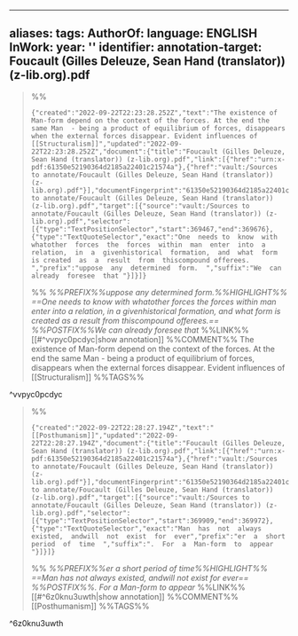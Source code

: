 
---
aliases: 
tags: 
AuthorOf: 
language: ENGLISH
InWork: 
year: ''
identifier: 
annotation-target: Foucault (Gilles Deleuze, Sean Hand (translator)) (z-lib.org).pdf
---


>%%
>```annotation-json
>{"created":"2022-09-22T22:23:28.252Z","text":"The existence of Man-form depend on the context of the forces. At the end the same Man  - being a product of equilibrium of forces, disappears when the external forces disappear. Evident influences of [[Structuralism]]","updated":"2022-09-22T22:23:28.252Z","document":{"title":"Foucault (Gilles Deleuze, Sean Hand (translator)) (z-lib.org).pdf","link":[{"href":"urn:x-pdf:61350e52190364d2185a22401c21574a"},{"href":"vault:/Sources to annotate/Foucault (Gilles Deleuze, Sean Hand (translator)) (z-lib.org).pdf"}],"documentFingerprint":"61350e52190364d2185a22401c21574a"},"uri":"vault:/Sources to annotate/Foucault (Gilles Deleuze, Sean Hand (translator)) (z-lib.org).pdf","target":[{"source":"vault:/Sources to annotate/Foucault (Gilles Deleuze, Sean Hand (translator)) (z-lib.org).pdf","selector":[{"type":"TextPositionSelector","start":369467,"end":369676},{"type":"TextQuoteSelector","exact":"One  needs to  know  with  whatother  forces  the  forces  within  man  enter  into  a  relation,  in  a  givenhistorical  formation,  and  what  form  is created  as  a  result  from  thiscompound offerees.  ","prefix":"uppose  any  determined  form.  ","suffix":"We  can  already  foresee  that "}]}]}
>```
>%%
>*%%PREFIX%%uppose  any  determined  form.%%HIGHLIGHT%% ==One  needs to  know  with  whatother  forces  the  forces  within  man  enter  into  a  relation,  in  a  givenhistorical  formation,  and  what  form  is created  as  a  result  from  thiscompound offerees.== %%POSTFIX%%We  can  already  foresee  that*
>%%LINK%%[[#^vvpyc0pcdyc|show annotation]]
>%%COMMENT%%
>The existence of Man-form depend on the context of the forces. At the end the same Man  - being a product of equilibrium of forces, disappears when the external forces disappear. Evident influences of [[Structuralism]]
>%%TAGS%%
>
^vvpyc0pcdyc


>%%
>```annotation-json
>{"created":"2022-09-22T22:28:27.194Z","text":"[[Posthumanism]]","updated":"2022-09-22T22:28:27.194Z","document":{"title":"Foucault (Gilles Deleuze, Sean Hand (translator)) (z-lib.org).pdf","link":[{"href":"urn:x-pdf:61350e52190364d2185a22401c21574a"},{"href":"vault:/Sources to annotate/Foucault (Gilles Deleuze, Sean Hand (translator)) (z-lib.org).pdf"}],"documentFingerprint":"61350e52190364d2185a22401c21574a"},"uri":"vault:/Sources to annotate/Foucault (Gilles Deleuze, Sean Hand (translator)) (z-lib.org).pdf","target":[{"source":"vault:/Sources to annotate/Foucault (Gilles Deleuze, Sean Hand (translator)) (z-lib.org).pdf","selector":[{"type":"TextPositionSelector","start":369909,"end":369972},{"type":"TextQuoteSelector","exact":"Man  has  not  always  existed,  andwill  not  exist  for  ever","prefix":"er  a  short  period  of  time  ","suffix":".  For  a  Man-form  to  appear "}]}]}
>```
>%%
>*%%PREFIX%%er  a  short  period  of  time%%HIGHLIGHT%% ==Man  has  not  always  existed,  andwill  not  exist  for  ever== %%POSTFIX%%.  For  a  Man-form  to  appear*
>%%LINK%%[[#^6z0knu3uwth|show annotation]]
>%%COMMENT%%
>[[Posthumanism]]
>%%TAGS%%
>
^6z0knu3uwth
